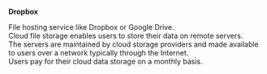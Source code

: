 <b>Dropbox</b><br>

File hosting service like Dropbox or Google Drive. <br>
Cloud file storage enables users to store their data on remote servers. <br>
The servers are maintained by cloud storage providers and made available to users over a network typically through the Internet. <br>
Users pay for their cloud data storage on a monthly basis.<br>



